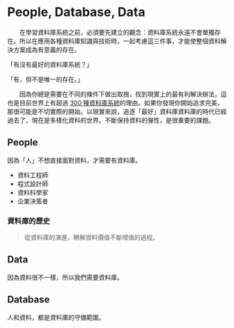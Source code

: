 # People, Database, Data

　　在學習資料庫系統之前，必須要先建立的觀念：資料庫系統永遠不會單獨存在。所以在應用各種資料庫知識與技術時，一起考慮這三件事，才能使整個資料解決方案成為有意義的存在。

「有沒有最好的資料庫系統？」

「有，但不是唯一的存在。」

　　因為你總是需要在不同的條件下做出取捨，找到現實上的最有利解決辦法，這也是目前世界上有超過 [300 種資料庫系統](https://db-engines.com/en/ranking)的理由。如果你發現你開始追求完美，那很可能是不切實際的開始。以現實來說，追逐「最好」資料庫資料庫的時代已經過去了，現在是多樣化資料的世界。不斷保持資料的彈性，是很重要的課題。

## People

因為「人」不想直接面對資料，才需要有資料庫。

* 資料工程師
* 程式設計師
* 資料科學家
* 企業決策者

### 資料庫的歷史

> 從資料庫的演進，瞭解資料價值不斷增值的過程。

## Data

因為資料很不一樣，所以我們需要資料庫。

## Database

人和資料，都是資料庫的守備範圍。

